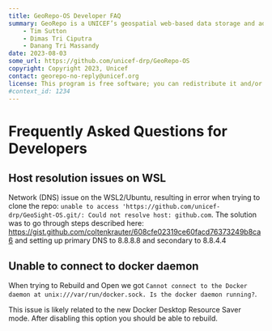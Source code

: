 ```yaml
---
title: GeoRepo-OS Developer FAQ
summary: GeoRepo is a UNICEF’s geospatial web-based data storage and administrative boundary harmonization platform.
    - Tim Sutton
    - Dimas Tri Ciputra
    - Danang Tri Massandy
date: 2023-08-03
some_url: https://github.com/unicef-drp/GeoRepo-OS
copyright: Copyright 2023, Unicef
contact: georepo-no-reply@unicef.org
license: This program is free software; you can redistribute it and/or modify it under the terms of the GNU Affero General Public License as published by the Free Software Foundation; either version 3 of the License, or (at your option) any later version.
#context_id: 1234
---
```


# Frequently Asked Questions for Developers

## Host resolution issues on WSL

Network (DNS) issue on the WSL2/Ubuntu, resulting in error when trying to clone the repo: ``unable to access 'https://github.com/unicef-drp/GeoSight-OS.git/: Could not resolve host: github.com``. The solution was to go through steps described here: https://gist.github.com/coltenkrauter/608cfe02319ce60facd76373249b8ca6 and setting up primary DNS to 8.8.8.8 and secondary to 8.8.4.4


## Unable to connect to docker daemon

When trying to Rebuild and Open we got ``Cannot connect to the Docker daemon at unix:///var/run/docker.sock. Is the docker daemon running?``. 

This issue is likely related to the new Docker Desktop Resource Saver mode. After disabling this option you should be able to rebuild.

